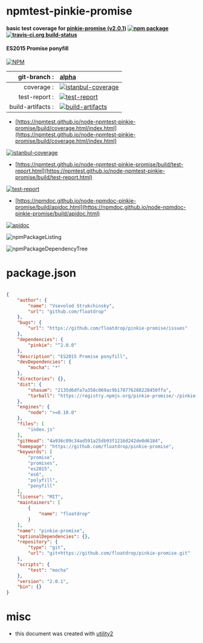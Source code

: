 # npmtest-pinkie-promise

#### basic test coverage for  [pinkie-promise (v2.0.1)](https://github.com/floatdrop/pinkie-promise)  [![npm package](https://img.shields.io/npm/v/npmtest-pinkie-promise.svg?style=flat-square)](https://www.npmjs.org/package/npmtest-pinkie-promise) [![travis-ci.org build-status](https://api.travis-ci.org/npmtest/node-npmtest-pinkie-promise.svg)](https://travis-ci.org/npmtest/node-npmtest-pinkie-promise)

#### ES2015 Promise ponyfill

[![NPM](https://nodei.co/npm/pinkie-promise.png?downloads=true&downloadRank=true&stars=true)](https://www.npmjs.com/package/pinkie-promise)

| git-branch : | [alpha](https://github.com/npmtest/node-npmtest-pinkie-promise/tree/alpha)|
|--:|:--|
| coverage : | [![istanbul-coverage](https://npmtest.github.io/node-npmtest-pinkie-promise/build/coverage.badge.svg)](https://npmtest.github.io/node-npmtest-pinkie-promise/build/coverage.html/index.html)|
| test-report : | [![test-report](https://npmtest.github.io/node-npmtest-pinkie-promise/build/test-report.badge.svg)](https://npmtest.github.io/node-npmtest-pinkie-promise/build/test-report.html)|
| build-artifacts : | [![build-artifacts](https://npmtest.github.io/node-npmtest-pinkie-promise/glyphicons_144_folder_open.png)](https://github.com/npmtest/node-npmtest-pinkie-promise/tree/gh-pages/build)|

- [https://npmtest.github.io/node-npmtest-pinkie-promise/build/coverage.html/index.html](https://npmtest.github.io/node-npmtest-pinkie-promise/build/coverage.html/index.html)

[![istanbul-coverage](https://npmtest.github.io/node-npmtest-pinkie-promise/build/screenCapture.buildCi.browser.%252Ftmp%252Fbuild%252Fcoverage.lib.html.png)](https://npmtest.github.io/node-npmtest-pinkie-promise/build/coverage.html/index.html)

- [https://npmtest.github.io/node-npmtest-pinkie-promise/build/test-report.html](https://npmtest.github.io/node-npmtest-pinkie-promise/build/test-report.html)

[![test-report](https://npmtest.github.io/node-npmtest-pinkie-promise/build/screenCapture.buildCi.browser.%252Ftmp%252Fbuild%252Ftest-report.html.png)](https://npmtest.github.io/node-npmtest-pinkie-promise/build/test-report.html)

- [https://npmdoc.github.io/node-npmdoc-pinkie-promise/build/apidoc.html](https://npmdoc.github.io/node-npmdoc-pinkie-promise/build/apidoc.html)

[![apidoc](https://npmdoc.github.io/node-npmdoc-pinkie-promise/build/screenCapture.buildCi.browser.%252Ftmp%252Fbuild%252Fapidoc.html.png)](https://npmdoc.github.io/node-npmdoc-pinkie-promise/build/apidoc.html)

![npmPackageListing](https://npmtest.github.io/node-npmtest-pinkie-promise/build/screenCapture.npmPackageListing.svg)

![npmPackageDependencyTree](https://npmtest.github.io/node-npmtest-pinkie-promise/build/screenCapture.npmPackageDependencyTree.svg)



# package.json

```json

{
    "author": {
        "name": "Vsevolod Strukchinsky",
        "url": "github.com/floatdrop"
    },
    "bugs": {
        "url": "https://github.com/floatdrop/pinkie-promise/issues"
    },
    "dependencies": {
        "pinkie": "^2.0.0"
    },
    "description": "ES2015 Promise ponyfill",
    "devDependencies": {
        "mocha": "*"
    },
    "directories": {},
    "dist": {
        "shasum": "2135d6dfa7a358c069ac9b178776288228450ffa",
        "tarball": "https://registry.npmjs.org/pinkie-promise/-/pinkie-promise-2.0.1.tgz"
    },
    "engines": {
        "node": ">=0.10.0"
    },
    "files": [
        "index.js"
    ],
    "gitHead": "4a936c09c34ad591a25db93f1216d242de0d6184",
    "homepage": "https://github.com/floatdrop/pinkie-promise",
    "keywords": [
        "promise",
        "promises",
        "es2015",
        "es6",
        "polyfill",
        "ponyfill"
    ],
    "license": "MIT",
    "maintainers": [
        {
            "name": "floatdrop"
        }
    ],
    "name": "pinkie-promise",
    "optionalDependencies": {},
    "repository": {
        "type": "git",
        "url": "git+https://github.com/floatdrop/pinkie-promise.git"
    },
    "scripts": {
        "test": "mocha"
    },
    "version": "2.0.1",
    "bin": {}
}
```



# misc
- this document was created with [utility2](https://github.com/kaizhu256/node-utility2)
